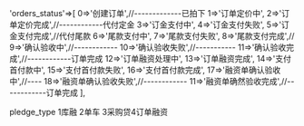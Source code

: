 'orders_status'=>[
    0=>'创建订单',//-------------已拍下
    1=>'订单定价中',
    2=>'订单定价完成',//------------代付定金
    3=>'订金支付中',
    4=>'订金支付失败',
    5=>'订金支付完成',//代付尾款
    6=>'尾款支付中',
    7=>'尾款支付失败',
    8=>'尾款支付完成',//
    9=>'确认验收中',//------------
    10=>'确认验收失败',//-----------
    11=>'确认验收完成',//------------订单完成
    12=>'订单融资处理中',
    13=>'订单融资完成',
    14=>'支付首付款中',
    15=>'支付首付款失败',
    16=>'支付首付款完成',
    17=>'融资单确认验收中',//----
    18=>'融资单确认验收失败',//------------
    11=>'融资单确然验收完成',//------------订单完成
],


  pledge_type	1库融 2单车 3采购贷4订单融资
